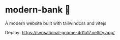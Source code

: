 # modern-bank 🏦
A modern website built with tailwindcss and vitejs

Deploy: https://sensational-gnome-4d1a17.netlify.app/
